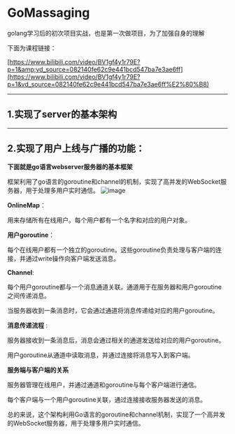 # GoMassaging

golang学习后的初次项目实战，也是第一次做项目，为了加强自身的理解

下面为课程链接：

[https://www.bilibili.com/video/BV1gf4y1r79E?p=1&amp;vd_source=082140fe62c9e441bcd547ba7e3ae6ff](https://www.bilibili.com/video/BV1gf4y1r79E?p=1&vd_source=082140fe62c9e441bcd547ba7e3ae6ff%E2%80%B8)

---

## 1.实现了server的基本架构


---


## 2.实现了用户上线与广播的功能：

**下面就是go语言webserver服务器的基本框架**

框架利用了go语言的goroutine和channel的机制，实现了高并发的WebSocket服务器，用于处理多用户实时通信。
![image](https://github.com/JSmikasa/GoMassaging/blob/main/WebServer.png)

**OnlineMap**：

  用来存储所有在线用户。每个用户都有一个名字和对应的用户对象。

**用户goroutine**：

  每个在线用户都有一个独立的goroutine。这些goroutine负责处理与客户端的连接，并通过write操作向客户端发送消息。

**Channel**:

  每个用户goroutine都与一个消息通道关联。通道用于在服务器和用户goroutine之间传递消息。

  当服务器收到一条消息时，它会通过通道将消息传递给对应的用户goroutine。

**消息传递流程** :

  服务器接收到一条消息后，消息会通过相关的通道发送给对应的用户goroutine。

  用户goroutine从通道中读取消息，并通过连接将消息写入到客户端。

**服务端与客户端的关系**

  服务器管理在线用户，并通过通道和goroutine与每个客户端进行通信。

  每个客户端与一个用户goroutine关联，通过连接接收服务器发送的消息。

总的来说，这个架构利用Go语言的goroutine和channel机制，实现了一个高并发的WebSocket服务器，用于处理多用户实时通信。
